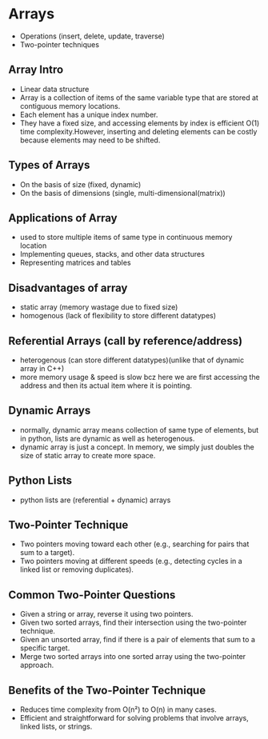 
# Arrays
- Operations (insert, delete, update, traverse)
- Two-pointer techniques

## Array Intro
- Linear data structure
- Array is a collection of items of the same variable type that are stored at contiguous memory locations.
- Each element has a unique index number.
- They have a fixed size, and accessing elements by index is efficient O(1) time complexity.However, inserting and deleting elements can be costly because elements may need to be shifted.

## Types of Arrays
- On the basis of size (fixed, dynamic)
- On the basis of dimensions (single, multi-dimensional(matrix))

## Applications of Array
- used to store multiple items of same type in continuous memory location
- Implementing queues, stacks, and other data structures
- Representing matrices and tables


## Disadvantages of array
- static array (memory wastage due to fixed size)
- homogenous (lack of flexibility to store different datatypes)

## Referential Arrays (call by reference/address)
- heterogenous (can store different datatypes)(unlike that of dynamic array in C++)
- more memory usage & speed is slow bcz here we are first accessing the address and then its actual item where it is pointing.

## Dynamic Arrays
- normally, dynamic array means collection of same type of elements, but in python, lists are dynamic as well as heterogenous. 
- dynamic array is just a concept. In memory, we simply just doubles the size of static array to create more space.


## Python Lists
- python lists are (referential + dynamic) arrays


## Two-Pointer Technique 
- Two pointers moving toward each other (e.g., searching for pairs that sum to a target).
- Two pointers moving at different speeds (e.g., detecting cycles in a linked list or removing duplicates).

## Common Two-Pointer Questions
- Given a string or array, reverse it using two pointers.
- Given two sorted arrays, find their intersection using the two-pointer technique.
- Given an unsorted array, find if there is a pair of elements that sum to a specific target.
- Merge two sorted arrays into one sorted array using the two-pointer approach.

## Benefits of the Two-Pointer Technique
- Reduces time complexity from O(n²) to O(n) in many cases.
- Efficient and straightforward for solving problems that involve arrays, linked lists, or strings.